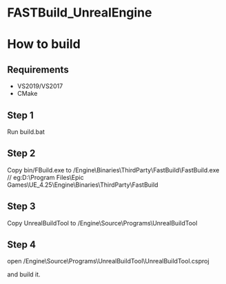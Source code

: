 # FASTBuild_UnrealEngine


# How to build

## Requirements
- VS2019/VS2017
- CMake


## Step 1
Run build.bat

## Step 2
Copy bin/FBuild.exe to <You Unreal Engine Install Path>/Engine\Binaries\ThirdParty\FastBuild\FastBuild.exe // eg:D:\Program Files\Epic Games\UE_4.25\Engine\Binaries\ThirdParty\FastBuild

## Step 3
Copy UnrealBuildTool to <You Unreal Engine Install Path>/Engine\Source\Programs\UnrealBuildTool

## Step 4
open <You Unreal Engine Install Path>/Engine\Source\Programs\UnrealBuildTool\UnrealBuildTool.csproj

and build it.

